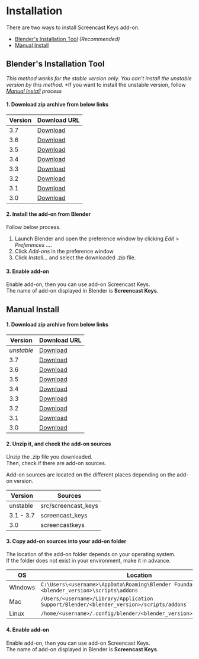 <!-- markdownlint-disable MD024 -->

# Installation

There are two ways to install Screencast Keys add-on.

* [Blender's Installation Tool](#blenders-installation-tool) *(Recommended)*
* [Manual Install](#manual-install)

## Blender's Installation Tool

*This method works for the stable version only. You can't install the unstable*
*version by this method.*
*If you want to install the unstable version, follow
*[Manual Install](#manual-install) process*

<!-- markdownlint-disable-next-line MD001 -->
#### 1. Download zip archive from below links

|Version|Download URL|
|---|---|
|3.7|[Download](https://github.com/nutti/Screencast-Keys/releases/tag/v3.7)|
|3.6|[Download](https://github.com/nutti/Screencast-Keys/releases/tag/v3.6)|
|3.5|[Download](https://github.com/nutti/Screencast-Keys/releases/tag/v3.5)|
|3.4|[Download](https://github.com/nutti/Screencast-Keys/releases/tag/v3.4)|
|3.3|[Download](https://github.com/nutti/Screencast-Keys/releases/tag/v3.3)|
|3.2|[Download](https://github.com/nutti/Screencast-Keys/releases/tag/v3.2)|
|3.1|[Download](https://github.com/nutti/Screencast-Keys/releases/tag/v3.1)|
|3.0|[Download](https://github.com/nutti/Screencast-Keys/releases/tag/v3.0)|

#### 2. Install the add-on from Blender

Follow below process.

1. Launch Blender and open the preference window by clicking *Edit* >
   *Preferences ...*.
2. Click *Add-ons* in the preference window
3. Click *Install...* and select the downloaded .zip file.

#### 3. Enable add-on

Enable add-on, then you can use add-on Screencast Keys.  
The name of add-on displayed in Blender is **Screencast Keys**.

## Manual Install

<!-- markdownlint-disable-next-line MD001 -->
#### 1. Download zip archive from below links

|Version|Download URL|
|---|---|
|*unstable*|[Download](https://github.com/nutti/Screencast-Keys/archive/master.zip)|
|3.7|[Download](https://github.com/nutti/Screencast-Keys/releases/tag/v3.7)|
|3.6|[Download](https://github.com/nutti/Screencast-Keys/releases/tag/v3.6)|
|3.5|[Download](https://github.com/nutti/Screencast-Keys/releases/tag/v3.5)|
|3.4|[Download](https://github.com/nutti/Screencast-Keys/releases/tag/v3.4)|
|3.3|[Download](https://github.com/nutti/Screencast-Keys/releases/tag/v3.3)|
|3.2|[Download](https://github.com/nutti/Screencast-Keys/releases/tag/v3.2)|
|3.1|[Download](https://github.com/nutti/Screencast-Keys/releases/tag/v3.1)|
|3.0|[Download](https://github.com/nutti/Screencast-Keys/releases/tag/v3.0)|

#### 2. Unzip it, and check the add-on sources

Unzip the .zip file you downloaded.  
Then, check if there are add-on sources.

Add-on sources are located on the different places depending on the add-on version.

|Version|Sources|
|---|---|
|unstable|src/screencast_keys|
|3.1 - 3.7|screencast_keys|
|3.0|screencastkeys|

#### 3. Copy add-on sources into your add-on folder

The location of the add-on folder depends on your operating system.  
If the folder does not exist in your environment, make it in advance.

|OS|Location|
|---|---|
|Windows|`C:\Users\<username>\AppData\Roaming\Blender Foundation\Blender\<blender_version>\scripts\addons`|
|Mac|`/Users/<username>/Library/Application Support/Blender/<blender_version>/scripts/addons`|
|Linux|`/home/<username>/.config/blender/<blender_version>/scripts/addons`|

#### 4. Enable add-on

Enable add-on, then you can use add-on Screencast Keys.  
The name of add-on displayed in Blender is **Screencast Keys**.
